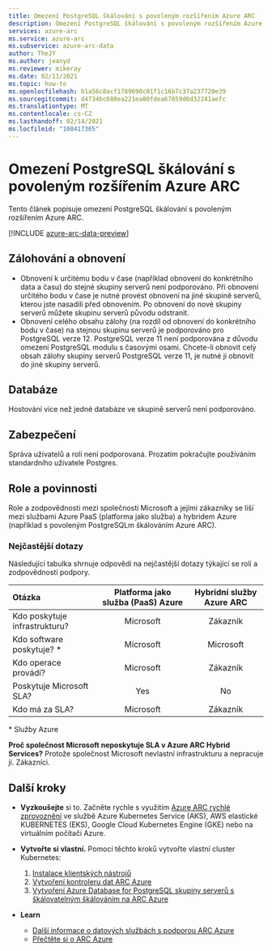 ```yaml
---
title: Omezení PostgreSQL škálování s povoleným rozšířením Azure ARC
description: Omezení PostgreSQL škálování s povoleným rozšířením Azure ARC
services: azure-arc
ms.service: azure-arc
ms.subservice: azure-arc-data
author: TheJY
ms.author: jeanyd
ms.reviewer: mikeray
ms.date: 02/11/2021
ms.topic: how-to
ms.openlocfilehash: b1a56c8acf1789690c01f1c16b7c37a237720e39
ms.sourcegitcommit: d4734bc680ea221ea80fdea67859d6d32241aefc
ms.translationtype: MT
ms.contentlocale: cs-CZ
ms.lasthandoff: 02/14/2021
ms.locfileid: "100417365"
---
```

# <a name="limitations-of-azure-arc-enabled-postgresql-hyperscale"></a>Omezení PostgreSQL škálování s povoleným rozšířením Azure ARC

Tento článek popisuje omezení PostgreSQL škálování s povoleným rozšířením Azure ARC. 

[!INCLUDE [azure-arc-data-preview](../../../includes/azure-arc-data-preview.md)]

## <a name="backup-and-restore"></a>Zálohování a obnovení

- Obnovení k určitému bodu v čase (například obnovení do konkrétního data a času) do stejné skupiny serverů není podporováno. Při obnovení určitého bodu v čase je nutné provést obnovení na jiné skupině serverů, kterou jste nasadili před obnovením. Po obnovení do nové skupiny serverů můžete skupinu serverů původu odstranit.
- Obnovení celého obsahu zálohy (na rozdíl od obnovení do konkrétního bodu v čase) na stejnou skupinu serverů je podporováno pro PostgreSQL verze 12. PostgreSQL verze 11 není podporována z důvodu omezení PostgreSQL modulu s časovými osami. Chcete-li obnovit celý obsah zálohy skupiny serverů PostgreSQL verze 11, je nutné ji obnovit do jiné skupiny serverů.


## <a name="databases"></a>Databáze

Hostování více než jedné databáze ve skupině serverů není podporováno.


## <a name="security"></a>Zabezpečení

Správa uživatelů a rolí není podporovaná. Prozatím pokračujte používáním standardního uživatele Postgres.

## <a name="roles-and-responsibilities"></a>Role a povinnosti

Role a zodpovědnosti mezi společností Microsoft a jejími zákazníky se liší mezi službami Azure PaaS (platforma jako služba) a hybridem Azure (například s povoleným PostgreSQLm škálováním Azure ARC). 

### <a name="frequently-asked-questions"></a>Nejčastější dotazy

Následující tabulka shrnuje odpovědi na nejčastější dotazy týkající se rolí a zodpovědností podpory.

| Otázka                      | Platforma jako služba (PaaS) Azure | Hybridní služby Azure ARC |
|:----------------------------------|:------------------------------------:|:---------------------------:|
| Kdo poskytuje infrastrukturu?  | Microsoft                          | Zákazník                  |
| Kdo software poskytuje? *       | Microsoft                          | Microsoft                 |
| Kdo operace provádí? | Microsoft                          | Zákazník                  |
| Poskytuje Microsoft SLA?      | Yes                                | No                        |
| Kdo má za SLA? | Microsoft                          | Zákazník                  |

\* Služby Azure

__Proč společnost Microsoft neposkytuje SLA v Azure ARC Hybrid Services?__ Protože společnost Microsoft nevlastní infrastrukturu a nepracuje ji. Zákazníci.

## <a name="next-steps"></a>Další kroky

- **Vyzkoušejte** si to. Začněte rychle s využitím [Azure ARC rychlé zprovoznění](https://azurearcjumpstart.io/azure_arc_jumpstart/azure_arc_data/) ve službě Azure Kubernetes Service (AKS), AWS elastické KUBERNETES (EKS), Google Cloud Kubernetes Engine (GKE) nebo na virtuálním počítači Azure. 

- **Vytvořte si vlastní.** Pomocí těchto kroků vytvořte vlastní cluster Kubernetes: 
   1. [Instalace klientských nástrojů](install-client-tools.md)
   2. [Vytvoření kontroleru dat ARC Azure](create-data-controller.md)
   3. [Vytvoření Azure Database for PostgreSQL skupiny serverů s škálovatelným škálováním na ARC Azure](create-postgresql-hyperscale-server-group.md) 

- **Learn**
   - [Další informace o datových službách s podporou ARC Azure](https://azure.microsoft.com/services/azure-arc/hybrid-data-services)
   - [Přečtěte si o ARC Azure](https://aka.ms/azurearc)
